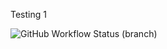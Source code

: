Testing 1

![GitHub Workflow Status (branch)](https://img.shields.io/github/actions/workflow/status/maythiricho/sem/main.yml?branch=master)